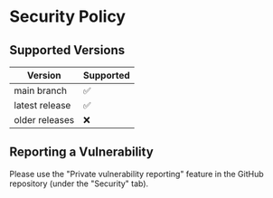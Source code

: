 # Security Policy

## Supported Versions

| Version        | Supported          |
| -------------- | ------------------ |
| main branch    | :white_check_mark: |
| latest release | :white_check_mark: |
| older releases | :x:                |

## Reporting a Vulnerability

Please use the "Private vulnerability reporting" feature in the GitHub repository (under the "Security" tab).
